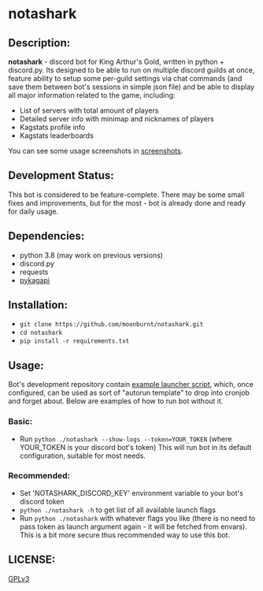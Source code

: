 # notashark

## Description:

**notashark** -  discord bot for King Arthur's Gold, written in python + discord.py.
Its designed to be able to run on multiple discord guilds at once, feature ability
to setup some per-guild settings via chat commands (and save them between bot's
sessions in simple json file) and be able to display all major information related
to the game, including:
- List of servers with total amount of players
- Detailed server info with minimap and nicknames of players
- Kagstats profile info
- Kagstats leaderboards

You can see some usage screenshots in [screenshots](https://github.com/moonburnt/notashark/tree/master/screenshots).

## Development Status:

This bot is considered to be feature-complete. There may be some small fixes and
improvements, but for the most - bot is already done and ready for daily usage.

## Dependencies:

- python 3.8 (may work on previous versions)
- discord.py
- requests
- [pykagapi](https://github.com/moonburnt/pykagapi)

## Installation:

- `git clone https://github.com/moonburnt/notashark.git`
- `cd notashark`
- `pip install -r requirements.txt`

## Usage:

Bot's development repository contain
[example launcher script](https://github.com/moonburnt/notashark/blob/master/launcher.sh),
which, once configured, can be used as sort of "autorun template" to drop into
cronjob and forget about. Below are examples of how to run bot without it.

### Basic:

- Run `python ./notashark --show-logs --token=YOUR_TOKEN` (where YOUR_TOKEN is
your discord bot's token)
This will run bot in its default configuration, suitable for most needs.

### Recommended:

- Set 'NOTASHARK_DISCORD_KEY' environment variable to your bot's discord token
- `python ./notashark -h` to get list of all available launch flags
- Run `python ./notashark` with whatever flags you like (there is no need to pass
token as launch argument again - it will be fetched from envars).
This is a bit more secure thus recommended way to use this bot.

## LICENSE:

[GPLv3](https://github.com/moonburnt/notashark/blob/master/LICENSE)
